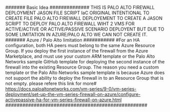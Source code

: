 ####### Basic Idea ##############
THIS IS PALO ALTO FIREWALL DEPLOYMENT JASON FILE SCRIPT IaC 
ORIGINAL INTENTIONAL TO CREATE FILE PALO ALTO FIREWALL DEPLOYEMENT TO CREATE A JASON SCRIPT TO DEPLOY PALO ALTO FIREWALL WIHT 2 VMS FOR ACTIVE/ACTIVE OR ACTIVE/PASSIVE SCENARIO DEPLOYENT
BUT DUE TO SOME LIMITATION IN AZURE/PALO ALTO WE CAN NOT CREATE IT.
####### Azure / Palo Alto limitation ###########
#For an HA configuration, both HA peers must belong to the same Azure Resource Group. 
If you deploy the first instance of the firewall from the Azure Marketplace, and must use your custom ARM template or 
the Palo Alto Networks sample GitHub template for deploying the second instance of the firewall into the existing Resource Group. 
The reason you need a custom template or the Palo Alto Networks sample template is 
because Azure does not support the ability to deploy the firewall in to an Resource Group that is not empty.
please refere this link for more#
https://docs.paloaltonetworks.com/vm-series/9-0/vm-series-deployment/set-up-the-vm-series-firewall-on-azure/configure-activepassive-ha-for-vm-series-firewall-on-azure.html
##################################################
